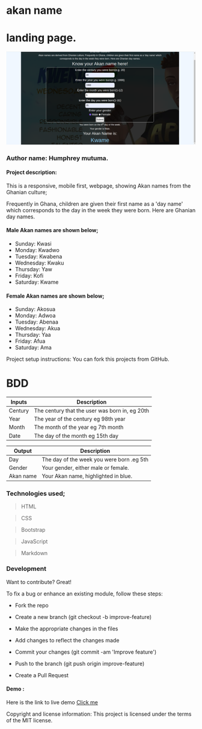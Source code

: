 # akan name

# landing page.
![The Home page](images/landing.png)

### Author name: Humphrey mutuma.

#### Project description:
This is a responsive, mobile first, webpage, showing Akan names from the Ghanian culture;

Frequently in Ghana, children are given their first name as a 'day name' which corresponds to the day in the week they were born. Here are Ghanian day names.

#### Male Akan names are shown below;
- Sunday: Kwasi
- Monday: Kwadwo
- Tuesday: Kwabena
- Wednesday: Kwaku
- Thursday:  Yaw
- Friday: Kofi
- Saturday: Kwame

#### Female Akan names are shown below;
- Sunday: Akosua
- Monday: Adwoa
- Tuesday: Abenaa
- Wednesday: Akua
- Thursday:  Yaa
- Friday: Afua
- Saturday: Ama

Project setup instructions: You can fork this projects from GitHub.
# BDD

| Inputs  | Description  |
|---|---|
|Century  | The century that the user was born in, eg 20th  |
| Year  | The year of the century eg 98th year  |
| Month  |  The month of the year eg 7th month |
| Date  | The day of the month eg 15th day |

| Output  | Description  |
|---|---|
|Day   | The day of the week you were born .eg 5th|
| Gender  | Your gender, either male or female. |
| Akan name  |  Your Akan name, highlighted in blue. |
	
### Technologies used;
> HTML

> CSS

>Bootstrap

>JavaScript

>Markdown

 ### Development
Want to contribute? Great!

To fix a bug or enhance an existing module, follow these steps:

- Fork the repo

- Create a new branch (git checkout -b improve-feature)

- Make the appropriate changes in the files

- Add changes to reflect the changes made

- Commit your changes (git commit -am 'Improve feature')

- Push to the branch (git push origin improve-feature)

- Create a Pull Request

#### Demo : 
Here is the link to live demo [Click me](https://humphrey-mutuma.github.io/akan-name/)

Copyright and license information: This project is licensed under the terms of the MIT license.

